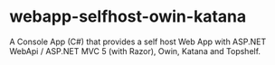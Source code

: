 # webapp-selfhost-owin-katana
A Console App (C#) that provides a self host Web App with ASP.NET WebApi / ASP.NET MVC 5 (with Razor), Owin, Katana and Topshelf. 
